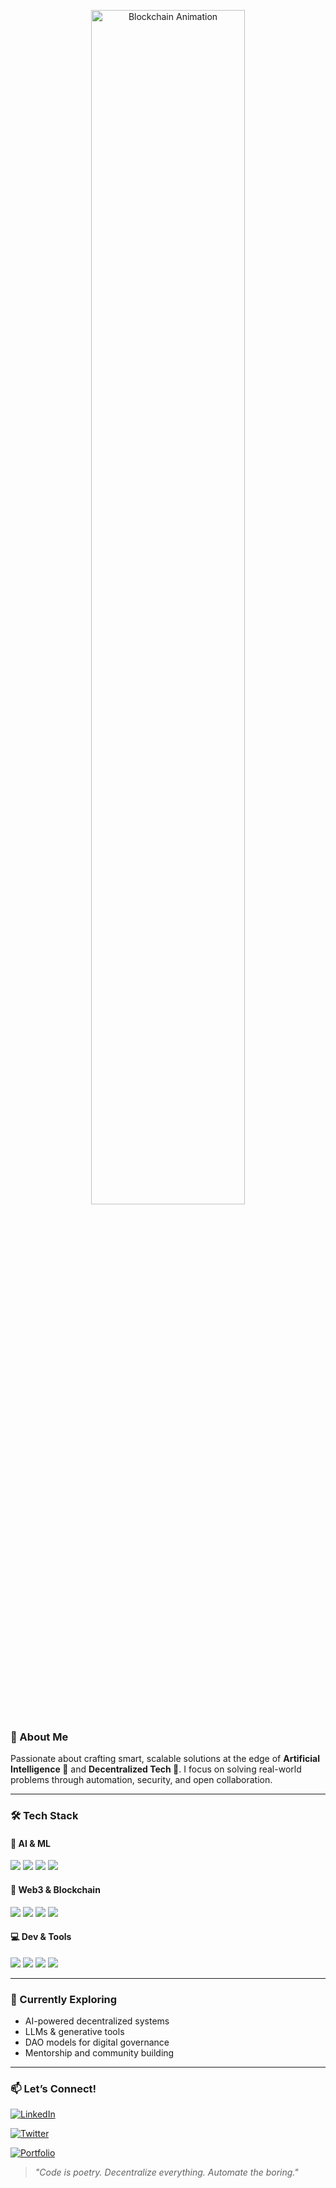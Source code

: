 <p align="center">
  <img src="https://media.giphy.com/media/QZkpIdieotn3i/giphy.gif" width="70%" alt="Blockchain Animation"/>
</p>






### 🧠 About Me

Passionate about crafting smart, scalable solutions at the edge of **Artificial Intelligence 🤖** and **Decentralized Tech 🔗**. I focus on solving real-world problems through automation, security, and open collaboration.

---

### 🛠️ Tech Stack

#### 🤖 AI & ML
<p>
  <img src="https://img.shields.io/badge/Python-3776AB?style=for-the-badge&logo=python&logoColor=white"/>
  <img src="https://img.shields.io/badge/TensorFlow-FF6F00?style=for-the-badge&logo=TensorFlow&logoColor=white"/>
  <img src="https://img.shields.io/badge/PyTorch-EE4C2C?style=for-the-badge&logo=pytorch&logoColor=white"/>
  <img src="https://img.shields.io/badge/NLP-4B8BBE?style=for-the-badge&logo=spaCy&logoColor=white"/>
</p>

#### 🔗 Web3 & Blockchain
<p>
  <img src="https://img.shields.io/badge/Solidity-363636?style=for-the-badge&logo=solidity&logoColor=white"/>
  <img src="https://img.shields.io/badge/Ethereum-3C3C3D?style=for-the-badge&logo=ethereum&logoColor=white"/>
  <img src="https://img.shields.io/badge/IPFS-65C2CB?style=for-the-badge&logo=IPFS&logoColor=white"/>
  <img src="https://img.shields.io/badge/Smart%20Contracts-F7931A?style=for-the-badge&logo=bitcoin&logoColor=white"/>
</p>

#### 💻 Dev & Tools
<p>
  <img src="https://img.shields.io/badge/JavaScript-F7DF1E?style=for-the-badge&logo=javascript&logoColor=black"/>
  <img src="https://img.shields.io/badge/React-20232A?style=for-the-badge&logo=react&logoColor=61DAFB"/>
  <img src="https://img.shields.io/badge/Docker-2496ED?style=for-the-badge&logo=docker&logoColor=white"/>
  <img src="https://img.shields.io/badge/Git-F05032?style=for-the-badge&logo=git&logoColor=white"/>
</p>

---

### 🌱 Currently Exploring
- AI-powered decentralized systems
- LLMs & generative tools
- DAO models for digital governance
- Mentorship and community building

---



### 📫 Let’s Connect!

[![LinkedIn](https://img.shields.io/badge/LinkedIn-0077B5?style=for-the-badge&logo=linkedin&logoColor=white)](https://linkedin.com/in/dawit-berhanu)  

[![Twitter](https://img.shields.io/badge/Twitter-1DA1F2?style=for-the-badge&logo=twitter&logoColor=white)](https://twitter.com/Dawitsovm)  

[![Portfolio](https://img.shields.io/badge/Portfolio-000000?style=for-the-badge&logo=firefox&logoColor=white)](https://yourwebsite.com)



> *"Code is poetry. Decentralize everything. Automate the boring."*









